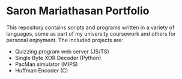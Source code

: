 # Saron Mariathasan Portfolio
This repository contains scripts and programs written in a variety of languages, some as part of my university coursework and others for personal enjoyment. The included projects are:

- Quizzing program web server (JS/TS)
- Single Byte XOR Decoder (Python)
- PacMan simulator (MIPS)
- Huffman Encoder (C)

